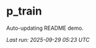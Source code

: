 # p_train

Auto-updating README demo.

<!--START_SECTION:status-->
_Last run: 2025-09-29 05:23 UTC_
<!--END_SECTION:status-->





























































































































































































































































































































































































































































































































































































































































































































































































































































